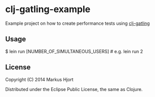 # clj-gatling-example

Example project on how to create performance tests using [clj-gatling](https://github.com/mhjort/clj-gatling)

## Usage

  $ lein run [NUMBER_OF_SIMULTANEOUS_USERS] # e.g. lein run 2

## License

Copyright (C) 2014 Markus Hjort

Distributed under the Eclipse Public License, the same as Clojure.
